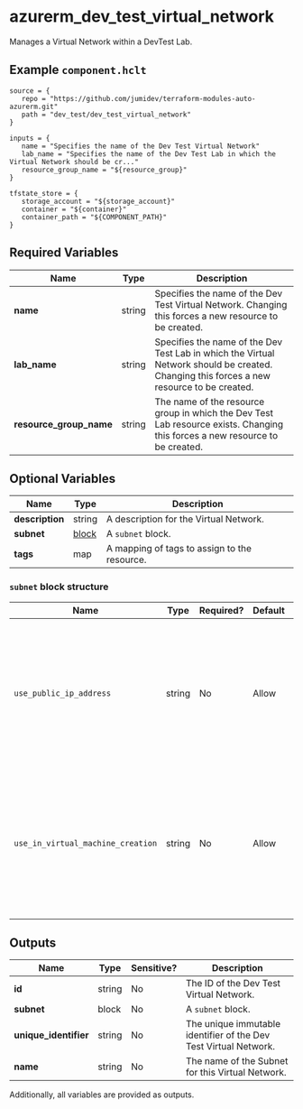 # azurerm_dev_test_virtual_network

Manages a Virtual Network within a DevTest Lab.

## Example `component.hclt`

```hcl
source = {
   repo = "https://github.com/jumidev/terraform-modules-auto-azurerm.git"   
   path = "dev_test/dev_test_virtual_network"   
}

inputs = {
   name = "Specifies the name of the Dev Test Virtual Network"   
   lab_name = "Specifies the name of the Dev Test Lab in which the Virtual Network should be cr..."   
   resource_group_name = "${resource_group}"   
}

tfstate_store = {
   storage_account = "${storage_account}"   
   container = "${container}"   
   container_path = "${COMPONENT_PATH}"   
}

```

## Required Variables

| Name | Type |  Description |
| ---- | --------- |  ----------- |
| **name** | string |  Specifies the name of the Dev Test Virtual Network. Changing this forces a new resource to be created. | 
| **lab_name** | string |  Specifies the name of the Dev Test Lab in which the Virtual Network should be created. Changing this forces a new resource to be created. | 
| **resource_group_name** | string |  The name of the resource group in which the Dev Test Lab resource exists. Changing this forces a new resource to be created. | 

## Optional Variables

| Name | Type |  Description |
| ---- | --------- |  ----------- |
| **description** | string |  A description for the Virtual Network. | 
| **subnet** | [block](#subnet-block-structure) |  A `subnet` block. | 
| **tags** | map |  A mapping of tags to assign to the resource. | 

### `subnet` block structure

| Name | Type | Required? | Default | Description |
| ---- | ---- | --------- | ------- | ----------- |
| `use_public_ip_address` | string | No | Allow | Can Virtual Machines in this Subnet use Public IP Addresses? Possible values are 'Allow', 'Default' and 'Deny'. Defaults to 'Allow'. |
| `use_in_virtual_machine_creation` | string | No | Allow | Can this subnet be used for creating Virtual Machines? Possible values are 'Allow', 'Default' and 'Deny'. Defaults to 'Allow'. |



## Outputs

| Name | Type | Sensitive? | Description |
| ---- | ---- | --------- | --------- |
| **id** | string | No  | The ID of the Dev Test Virtual Network. | 
| **subnet** | block | No  | A `subnet` block. | 
| **unique_identifier** | string | No  | The unique immutable identifier of the Dev Test Virtual Network. | 
| **name** | string | No  | The name of the Subnet for this Virtual Network. | 

Additionally, all variables are provided as outputs.
